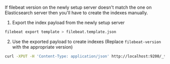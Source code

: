 If filebeat version on the newly setup server doesn't match the one on Elasticsearch server then you'll have to create the indexes manually.

1. Export the index payload from the newly setup server
```sh
filebeat export template > filebeat.template.json
```

2. Use the exported payload to create indexes (Replace `filebeat-version` with the appropriate version)
```sh
curl -XPUT -H 'Content-Type: application/json' http://localhost:9200/_template/filebeat-<filebeat-version> -d@filebeat.template.json
```